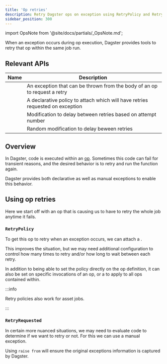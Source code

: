```yaml
---
title: 'Op retries'
description: Retry Dagster ops on exception using RetryPolicy and RetryRequested
sidebar_position: 300
---
```



import OpsNote from '@site/docs/partials/\_OpsNote.md';

<OpsNote />

When an exception occurs during op execution, Dagster provides tools to retry that op within the same job run.

## Relevant APIs

| Name                                                  | Description                                                                   |
| ----------------------------------------------------- | ----------------------------------------------------------------------------- |
| <PyObject section="ops" module="dagster" object="RetryRequested" /> | An exception that can be thrown from the body of an op to request a retry     |
| <PyObject section="ops" module="dagster" object="RetryPolicy"  />   | A declarative policy to attach which will have retries requested on exception |
| <PyObject section="ops" module="dagster" object="Backoff"  />       | Modification to delay between retries based on attempt number                 |
| <PyObject section="ops" module="dagster" object="Jitter"  />        | Random modification to delay beween retries                                   |

## Overview

In Dagster, code is executed within an [op](/guides/build/ops/). Sometimes this code can fail for transient reasons, and the desired behavior is to retry and run the function again.

Dagster provides both declarative <PyObject section="ops" module="dagster" object="RetryPolicy"  /> as well as manual <PyObject section="ops" module="dagster" object="RetryRequested" /> exceptions to enable this behavior.

## Using op retries

Here we start off with an op that is causing us to have to retry the whole job anytime it fails.

<CodeExample path="docs_snippets/docs_snippets/concepts/ops_jobs_graphs/retries.py" startAfter="problem_start" endBefore="problem_end" title="src/<project_name>/defs/assets.py"/>

### `RetryPolicy`

To get this op to retry when an exception occurs, we can attach a <PyObject section="ops" module="dagster" object="RetryPolicy" />.

<CodeExample path="docs_snippets/docs_snippets/concepts/ops_jobs_graphs/retries.py" startAfter="policy_start" endBefore="policy_end" title="src/<project_name>/defs/assets.py"/>

This improves the situation, but we may need additional configuration to control how many times to retry and/or how long to wait between each retry.

<CodeExample path="docs_snippets/docs_snippets/concepts/ops_jobs_graphs/retries.py" startAfter="policy2_start" endBefore="policy2_end" title="src/<project_name>/defs/assets.py"/>

In addition to being able to set the policy directly on the op definition, it can also be set on specific invocations of an op, or a <PyObject section="jobs" module="dagster" object="job" decorator /> to apply to all ops contained within.

<CodeExample path="docs_snippets/docs_snippets/concepts/ops_jobs_graphs/retries.py" startAfter="policy3_start" endBefore="policy3_end" title="src/<project_name>/defs/assets.py"/>

:::info

Retry policies also work for asset jobs.

<CodeExample path="docs_snippets/docs_snippets/deploying/asset_job_retries.py" title="src/<project_name>/defs/assets.py"/>

:::

### `RetryRequested`

In certain more nuanced situations, we may need to evaluate code to determine if we want to retry or not. For this we can use a manual <PyObject section="ops" module="dagster" object="RetryRequested" /> exception.

<CodeExample path="docs_snippets/docs_snippets/concepts/ops_jobs_graphs/retries.py" startAfter="manual_start" endBefore="manual_end" title="src/<project_name>/defs/assets.py"/>

Using `raise from` will ensure the original exceptions information is captured by Dagster.
